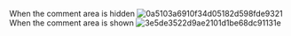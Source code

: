 When the comment area is hidden
![0a5103a6910f34d05182d598fde9321](https://github.com/zlc1254130852/TukTok/assets/118621914/06c0f536-4622-457d-b4bf-3176cc1b0b4f)
When the comment area is shown
![3e5de3522d9ae2101d1be68dc91131e](https://github.com/zlc1254130852/TukTok/assets/118621914/c369a21f-3169-4c5e-8381-3d42aea9ff5f)

